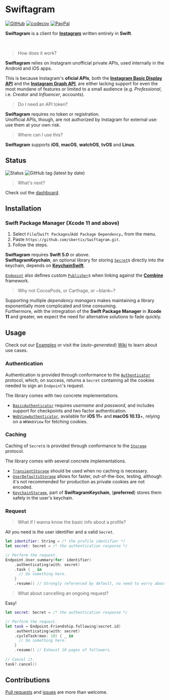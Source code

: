 # Swiftagram
[![GitHub](https://img.shields.io/github/license/sbertix/Swiftagram)](LICENSE)
[![codecov](https://codecov.io/gh/sbertix/Swiftagram/branch/master/graph/badge.svg)](https://codecov.io/gh/sbertix/Swiftagram) [![PayPal](https://img.shields.io/badge/support-PayPal-blue?style=flat&logo=paypal)](https://www.paypal.me/sbertix)

**Swiftagram** is a client for [**Instagram**](https://instagram.com) written entirely in **Swift**.

<br/>

> How does it work?  

**Swiftagram** relies on Instagram unofficial private APIs, used internally in the Android and iOS apps.  

This is because Instagram's **oficial APIs**, both the [**Instagram Basic Display API**](https://developers.facebook.com/docs/instagram-basic-display-api) and the [**Instagram Graph API**](https://developers.facebook.com/docs/instagram-api/), are either lacking support for even the most mundane of features or limited to a small audience (e.g. _Professional_, i.e. _Creator_ and _Influencer_, accounts).  

> Do I need an API token?

**Swiftagram** requires no token or registration.\
Unofficial APIs, though, are not authorized by Instagram for external use: use them at your own risk.

> Where can I use this?

**Swiftagram** supports **iOS**, **macOS**, **watchOS**, **tvOS** and **Linux**.

## Status
![Status](https://github.com/sbertix/Swiftagram/workflows/Master/badge.svg)
![GitHub tag (latest by date)](https://img.shields.io/github/v/tag/sbertix/Swiftagram)

> What's next?

Check out the [dashboard](https://github.com/sbertix/Swiftagram/projects/1).

## Installation
### Swift Package Manager (Xcode 11 and above)
1. Select `File`/`Swift Packages`/`Add Package Dependency…` from the menu.
1. Paste `https://github.com/sbertix/Swiftagram.git`.
1. Follow the steps.

**Swiftagram** requires **Swift 5.0** or above.\
**SwiftagramKeychain**, an optional library for storing [`Secret`](https://github.com/sbertix/Swiftagram/wiki/Secret)s directly into the keychain, depends on [**KeychainSwift**](https://github.com/evgenyneu/keychain-swift).

[`Endpoint`](https://github.com/sbertix/Swiftagram/wiki/Endpoint) also defines custom [`Publisher`](https://developer.apple.com/documentation/combine/publisher)s when linking against the [**Combine**](https://developer.apple.com/documentation/combine) framework.

> Why not CocoaPods, or Carthage, or ~blank~?

Supporting multiple _dependency managers_ makes maintaining a library exponentially more complicated and time consuming.\
Furthermore, with the intregration of the **Swift Package Manager** in **Xcode 11** and greater, we expect the need for alternative solutions to fade quickly.

## Usage
Check out our [Examples](Examples) or visit the (_auto-generated_) [Wiki](https://github.com/sbertix/Swiftagram/wiki) to learn about use cases.  

### Authentication
Authentication is provided through conformance to the [`Authenticator`](https://github.com/sbertix/Swiftagram/wiki/Authenticator) protocol, which, on success, returns a `Secret` containing all the cookies needed to sign an `Endpoint`'s request.

The library comes with two concrete implementations.
- [`BasicAuthenticator`](https://github.com/sbertix/Swiftagram/wiki/BasicAuthenticator) requires _username_ and _password_, and includes support for checkpoints and two factor authentication.
- [`WebViewAuthenticator`](https://github.com/sbertix/Swiftagram/wiki/WebViewAuthenticator), available for **iOS 11**+ and **macOS 10.13**+, relying on a `WKWebView` for fetching cookies.

### Caching
Caching of `Secret`s is provided through conformance to the [`Storage`](https://github.com/sbertix/Swiftagram/wiki/Storage) protocol.  

The library comes with several concrete implementations.  
- [`TransientStorage`](https://github.com/sbertix/Swiftagram/wiki/TransientStorage) should be used when no caching is necessary.  
- [`UserDefaultsStorage`](https://github.com/sbertix/Swiftagram/wiki/UserDefaultsStorage) allows for faster, out-of-the-box, testing, although it's not recommended for production as private cookies are not encoded.  
- [`KeychainStorage`](https://github.com/sbertix/Swiftagram/wiki/KeychainStorage), part of **SwiftagramKeychain**, (**preferred**) stores them safely in the user's keychain.  

### Request
> What if I wanna know the basic info about a profile?

All you need is the user identifier and a valid `Secret`.

```swift
let identifier: String = /* the profile identifier */
let secret: Secret = /* the authentication response */

// Perform the request.
Endpoint.User.summary(for: identifier)
    .authenticating(with: secret)
    .task { _ in
      // Do something here.
    }
    .resume() // Strongly referenced by default, no need to worry about it.
```

> What about cancelling an ongoing request?

Easy!

```swift
let secret: Secret = /* the authentication response */

// Perform the request.
let task = Endpoint.Friendship.following(secret.id)
    .authenticating(with: secret)
    .cycleTask(max: 10) { _ in 
      // Do something here.
    }
    .resume() // Exhaust 10 pages of followers.
    
// Cancel it.
task?.cancel()
```

## Contributions
[Pull requests](https://github.com/sbertix/Swiftagram/pulls) and [issues](https://github.com/sbertix/Swiftagram/issues) are more than welcome.
